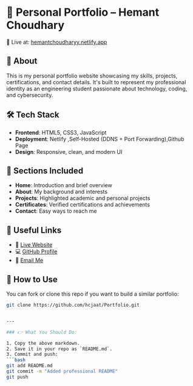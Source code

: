 # 💼 Personal Portfolio – Hemant Choudhary

🚀 Live at: [hemantchoudharyy.netlify.app](https://hemantchoudharyy.netlify.app)

## 📌 About

This is my personal portfolio website showcasing my skills, projects, certifications, and contact details. It's built to represent my professional identity as an engineering student passionate about technology, coding, and cybersecurity.

## 🛠️ Tech Stack

- **Frontend**: HTML5, CSS3, JavaScript
- **Deployment**: Netlify ,Self-Hosted (DDNS + Port Forwarding),Github Page
- **Design**: Responsive, clean, and modern UI

## 📂 Sections Included

- **Home**: Introduction and brief overview
- **About**: My background and interests
- **Projects**: Highlighted academic and personal projects
- **Certificates**: Verified certifications and achievements
- **Contact**: Easy ways to reach me

## 🔗 Useful Links

- 🔗 [Live Website](https://hemantchoudharyy.netlify.app)
- 💻 [GitHub Profile](https://github.com/hcjaat)
- 📧 [Email Me](mailto:hemant.ktp8@gmail.com)

## 📝 How to Use

You can fork or clone this repo if you want to build a similar portfolio:
```bash
git clone https://github.com/hcjaat/Portfolio.git


---

### 👉 What You Should Do:

1. Copy the above markdown.
2. Save it in your repo as `README.md`.
3. Commit and push:
```bash
git add README.md
git commit -m "Added professional README"
git push

